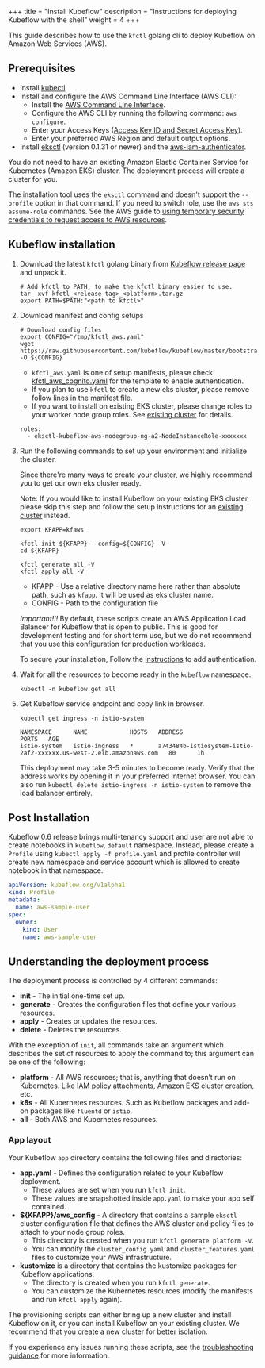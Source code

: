 +++
title = "Install Kubeflow"
description = "Instructions for deploying Kubeflow with the shell"
weight = 4
+++

This guide describes how to use the `kfctl` golang cli to
deploy Kubeflow on Amazon Web Services (AWS).

## Prerequisites

* Install [kubectl](https://kubernetes.io/docs/tasks/tools/install-kubectl/#install-kubectl)
* Install and configure the AWS Command Line Interface (AWS CLI):
    * Install the [AWS Command Line Interface](https://docs.aws.amazon.com/cli/latest/userguide/cli-chap-install.html).
    * Configure the AWS CLI by running the following command: `aws configure`.
    * Enter your Access Keys ([Access Key ID and Secret Access Key](https://docs.aws.amazon.com/general/latest/gr/aws-sec-cred-types.html#access-keys-and-secret-access-keys)).
    * Enter your preferred AWS Region and default output options.
* Install [eksctl](https://github.com/weaveworks/eksctl) (version 0.1.31 or newer) and the [aws-iam-authenticator](https://docs.aws.amazon.com/eks/latest/userguide/install-aws-iam-authenticator.html).

You do not need to have an existing Amazon Elastic Container Service for Kubernetes (Amazon EKS) cluster. The deployment process will create a cluster for you.

The installation tool uses the `eksctl` command and doesn't support the `--profile` option in that command.
If you need to switch role, use the `aws sts assume-role` commands. See the AWS guide to [using temporary security credentials to request access to AWS resources](https://docs.aws.amazon.com/IAM/latest/UserGuide/id_credentials_temp_use-resources.html).


## Kubeflow installation

1. Download the latest `kfctl` golang binary from [Kubeflow release page](https://github.com/kubeflow/kubeflow/releases) and unpack it.

    ```
    # Add kfctl to PATH, to make the kfctl binary easier to use.
    tar -xvf kfctl_<release tag>_<platform>.tar.gz
    export PATH=$PATH:"<path to kfctl>"
    ```

1. Download manifest and config setups

    ```shell
    # Download config files
    export CONFIG="/tmp/kfctl_aws.yaml"
    wget https://raw.githubusercontent.com/kubeflow/kubeflow/master/bootstrap/config/kfctl_aws.yaml -O ${CONFIG}
    ```

    * `kfctl_aws.yaml` is one of setup manifests, please check [kfctl_aws_cognito.yaml](https://github.com/kubeflow/kubeflow/blob/master/bootstrap/config/kfctl_aws_cognito.yaml) for the template to enable authentication.

    - If you plan to use `kfctl` to create a new eks cluster, please remove follow lines in the manifest file.
    - If you want to install on existing EKS cluster, please change roles to your worker node group roles. See [existing cluster](/docs/aws/deploy/existing-cluster) for details.

    ```shell
    roles:
      - eksctl-kubeflow-aws-nodegroup-ng-a2-NodeInstanceRole-xxxxxxx
    ```

1. Run the following commands to set up your environment and initialize the cluster.

    Since there're many ways to create your cluster, we highly recommend you to get our own eks cluster ready.

    Note: If you would like to install Kubeflow on your existing EKS cluster,
    please skip this step and follow the setup instructions for an [existing cluster](/docs/aws/deploy/existing-cluster) instead.

    ```
    export KFAPP=kfaws

    kfctl init ${KFAPP} --config=${CONFIG} -V
    cd ${KFAPP}

    kfctl generate all -V
    kfctl apply all -V
    ```

    * KFAPP - Use a relative directory name here rather than absolute path, such as `kfapp`. It will be used as eks cluster name.
    * CONFIG - Path to the configuration file


    *Important!!!* By default, these scripts create an AWS Application Load Balancer for Kubeflow that is open to public. This is good for development testing and for short term use, but we do not recommend that you use this configuration for production workloads.

    To secure your installation, Follow the [instructions](/docs/aws/authentication) to add authentication.


1. Wait for all the resources to become ready in the `kubeflow` namespace.
    ```
    kubectl -n kubeflow get all
    ```

1. Get Kubeflow service endpoint and copy link in browser.

    ```
    kubectl get ingress -n istio-system

    NAMESPACE      NAME            HOSTS   ADDRESS                                                             PORTS   AGE
    istio-system   istio-ingress   *       a743484b-istiosystem-istio-2af2-xxxxxx.us-west-2.elb.amazonaws.com   80      1h
    ```

    This deployment may take 3-5 minutes to become ready. Verify that the address works by opening it in your preferred Internet browser. You can also run `kubectl delete istio-ingress -n istio-system` to remove the load balancer entirely.

## Post Installation

Kubeflow 0.6 release brings multi-tenancy support and user are not able to create notebooks in `kubeflow`, `default` namespace. Instead, please create a `Profile` using `kubectl apply -f profile.yaml` and profile controller will create new namespace and service account which is allowed to create notebook in that namespace.

```yaml
apiVersion: kubeflow.org/v1alpha1
kind: Profile
metadata:
  name: aws-sample-user
spec:
  owner:
    kind: User
    name: aws-sample-user
```

## Understanding the deployment process

The deployment process is controlled by 4 different commands:

* **init** - The initial one-time set up.
* **generate** - Creates the configuration files that define your various resources.
* **apply** - Creates or updates the resources.
* **delete** - Deletes the resources.

With the exception of `init`, all commands take an argument which describes the set of resources to apply the command to; this argument can be one of the following:

* **platform** - All AWS resources; that is, anything that doesn’t run on Kubernetes. Like IAM policy attachments, Amazon EKS cluster creation, etc.
* **k8s** - All Kubernetes resources. Such as Kubeflow packages and add-on packages like `fluentd` or `istio`.
* **all** - Both AWS and Kubernetes resources.

### App layout

Your Kubeflow `app` directory contains the following files and directories:

* **app.yaml** - Defines the configuration related to your Kubeflow deployment.
    * These values are set when you run `kfctl init`.
    * These values are snapshotted inside `app.yaml` to make your app self contained.
* **${KFAPP}/aws_config** - A directory that contains a sample `eksctl` cluster configuration file that defines the AWS cluster and policy files to attach to your node group roles.
    * This directory is created when you run `kfctl generate platform -V`.
    * You can modify the `cluster_config.yaml` and `cluster_features.yaml` files to customize your AWS infrastructure.
* **kustomize** is a directory that contains the kustomize packages for Kubeflow applications.
    * The directory is created when you run `kfctl generate`.
    * You can customize the Kubernetes resources (modify the manifests and run `kfctl apply` again).

The provisioning scripts can either bring up a new cluster and install Kubeflow on it, or you can install Kubeflow on your existing cluster. We recommend that you create a new cluster for better isolation.

If you experience any issues running these scripts, see the [troubleshooting guidance](/docs/aws/troubleshooting-aws) for more information.
